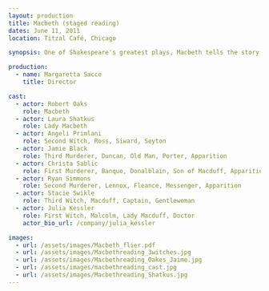 ```yaml
---
layout: production
title: Macbeth (staged reading)
dates: June 11, 2011
location: Titzal Café, Chicago

synopsis: One of Shakespeare's greatest plays, Macbeth tells the story of the treacherous rise and bloody fall of the King of Scotland. Informed by a trio of witches that he is destined to become King, Macbeth and his wife go to greater and greater lengths to attain and to hold onto this goal.

production:
  - name: Margaretta Sacco
    title: Director

cast:
  - actor: Robert Oaks
    role: Macbeth
  - actor: Laura Shatkus
    role: Lady Macbeth
  - actor: Angeli Primlani
    role: Second Witch, Ross, Siward, Seyton
  - actor: Jamie Black
    role: Third Murderer, Duncan, Old Man, Porter, Apparition
  - actor: Christa Sablic
    role: First Murderer, Banquo, Donalblain, Son of Macduff, Apparition
  - actor: Ryan Simmons
    role: Second Murderer, Lennox, Fleance, Messenger, Apparition
  - actor: Stacie Swikle
    role: Third Witch, Macduff, Captain, Gentlewoman
  - actor: Julia Kessler
    role: First Witch, Malcolm, Lady Macduff, Doctor
    actor_bio_url: /company/julia_kessler

images:
  - url: /assets/images/Macbeth_flier.pdf
  - url: /assets/images/Macbethreading_3witches.jpg
  - url: /assets/images/Macbethreading_Oakes_Jaime.jpg
  - url: /assets/images/macbethreading_cast.jpg
  - url: /assets/images/Macbethreading_Shatkus.jpg
---
```




